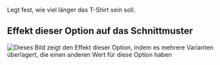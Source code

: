 Legt fest, wie viel länger das T-Shirt sein soll.

## Effekt dieser Option auf das Schnittmuster

![Dieses Bild zeigt den Effekt dieser Option, indem es mehrere Varianten überlagert, die einen anderen Wert für diese Option haben](teagan_lengthbonus_sample.svg "Effekt dieser Option auf das Schnittmuster")
